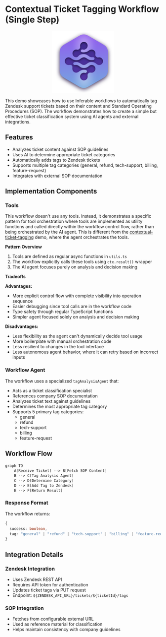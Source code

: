 # Contextual Ticket Tagging Workflow (Single Step)

<div align="center">
<img src="./../../assets/logo.png" alt="Inferable Logo" width="200" />
</div>

This demo showcases how to use Inferable workflows to automatically tag Zendesk
support tickets based on their content and Standard Operating Procedures (SOP).
The workflow demonstrates how to create a simple but effective ticket
classification system using AI agents and external integrations.

## Features

- Analyzes ticket content against SOP guidelines
- Uses AI to determine appropriate ticket categories
- Automatically adds tags to Zendesk tickets
- Supports multiple tag categories (general, refund, tech-support, billing,
  feature-request)
- Integrates with external SOP documentation

## Implementation Components

### Tools

This workflow doesn't use any tools. Instead, it demonstrates a specific pattern
for tool orchestration where tools are implemented as utility functions and
called directly within the workflow control flow, rather than being orchestrated
by the AI agent. This is different from the
[contextual-ticket-tagging](../contextual-ticket-tagging) demo, where the agent
orchestrates the tools.

**Pattern Overview**

1. Tools are defined as regular async functions in `utils.ts`
2. The workflow explicitly calls these tools using `ctx.result()` wrapper
3. The AI agent focuses purely on analysis and decision making

**Tradeoffs**

**Advantages:**

- More explicit control flow with complete visibility into operation sequence
- Easier debugging since tool calls are in the workflow code
- Type safety through regular TypeScript functions
- Simpler agent focused solely on analysis and decision making

**Disadvantages:**

- Less flexibility as the agent can't dynamically decide tool usage
- More boilerplate with manual orchestration code
- Less resilient to changes in the tool interface
- Less autonomous agent behavior, where it can retry based on incorrect inputs

### Workflow Agent

The workflow uses a specialized `tagAnalysisAgent` that:

- Acts as a ticket classification specialist
- References company SOP documentation
- Analyzes ticket text against guidelines
- Determines the most appropriate tag category
- Supports 5 primary tag categories:
  - general
  - refund
  - tech-support
  - billing
  - feature-request

## Workflow Flow

```mermaid
graph TD
    A[Receive Ticket] --> B[Fetch SOP Content]
    B --> C[Tag Analysis Agent]
    C --> D[Determine Category]
    D --> E[Add Tag to Zendesk]
    E --> F[Return Result]
```

### Response Format

The workflow returns:

```typescript
{
  success: boolean,
  tag: "general" | "refund" | "tech-support" | "billing" | "feature-request"
}
```

## Integration Details

### Zendesk Integration

- Uses Zendesk REST API
- Requires API token for authentication
- Updates ticket tags via PUT request
- Endpoint: `${ZENDESK_API_URL}/tickets/${ticketId}/tags`

### SOP Integration

- Fetches from configurable external URL
- Used as reference material for classification
- Helps maintain consistency with company guidelines
